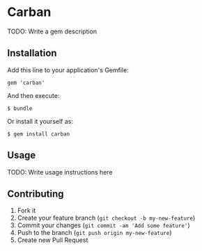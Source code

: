 # Carban

TODO: Write a gem description

## Installation

Add this line to your application's Gemfile:

    gem 'carban'

And then execute:

    $ bundle

Or install it yourself as:

    $ gem install carban

## Usage

TODO: Write usage instructions here

## Contributing

1. Fork it
2. Create your feature branch (`git checkout -b my-new-feature`)
3. Commit your changes (`git commit -am 'Add some feature'`)
4. Push to the branch (`git push origin my-new-feature`)
5. Create new Pull Request
